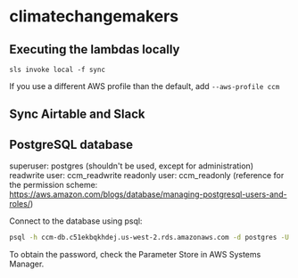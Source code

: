 # climatechangemakers

## Executing the lambdas locally

```
sls invoke local -f sync
```

If you use a different AWS profile than the default, add `--aws-profile ccm`

## Sync Airtable and Slack

## PostgreSQL database

superuser: postgres (shouldn't be used, except for administration)
readwrite user: ccm_readwrite
readonly user: ccm_readonly
(reference for the permission scheme: https://aws.amazon.com/blogs/database/managing-postgresql-users-and-roles/)

Connect to the database using psql:
```bash
psql -h ccm-db.c51ekbqkhdej.us-west-2.rds.amazonaws.com -d postgres -U ccm_readwrite -W
```

To obtain the password, check the Parameter Store in AWS Systems Manager.
